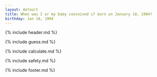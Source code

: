 ```yaml
---
layout: default
title: When was I or my baby conceived if born on January 18, 1904?
birthday: Jan 18, 1904
---
```


{% include header.md %}

{% include guess.md %}

{% include calculate.md %}

{% include safety.md %}

{% include footer.md %}



